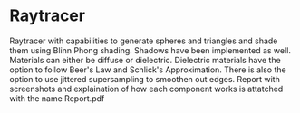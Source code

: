 # Raytracer
Raytracer with capabilities to generate spheres and triangles and shade them using Blinn Phong shading. Shadows have been implemented as well. Materials can either be diffuse or dielectric. Dielectric materials have the option to follow Beer's Law and Schlick's Approximation. There is also the option to use jittered supersampling to smoothen out edges. Report with screenshots and explaination of how each component works is attatched with the name Report.pdf

